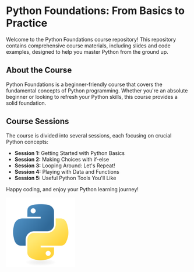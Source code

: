 # Python Foundations: From Basics to Practice 

Welcome to the Python Foundations course repository! This repository contains comprehensive course materials, including slides and code examples, designed to help you master Python from the ground up.

## About the Course

Python Foundations is a beginner-friendly course that covers the fundamental concepts of Python programming. Whether you're an absolute beginner or looking to refresh your Python skills, this course provides a solid foundation. 

## Course Sessions

The course is divided into several sessions, each focusing on crucial Python concepts:

- **Session 1:** Getting Started with Python Basics
- **Session 2:** Making Choices with if-else
- **Session 3:** Looping Around: Let's Repeat!
- **Session 4:** Playing with Data and Functions
- **Session 5:** Useful Python Tools You'll Like

Happy coding, and enjoy your Python learning journey!

<a href="https://www.python.org" target="_blank" rel="noreferrer"> <img src="https://raw.githubusercontent.com/devicons/devicon/master/icons/python/python-original.svg" alt="python" width="190" height="190"/> </a>

